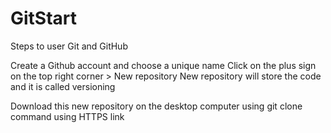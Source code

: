 # GitStart
Steps to user Git and GitHub

Create a Github account and choose a unique name
Click on the plus sign on the top right corner > New repository
New repository will store the code and it is called versioning

Download this new repository on the desktop computer using git clone command 
using HTTPS link



